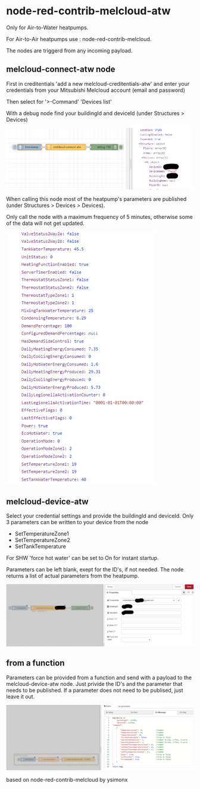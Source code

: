 # node-red-contrib-melcloud-atw

Only for Air-to-Water heatpumps.

For Air-to-Air heatpumps use : node-red-contrib-melcloud. 

The nodes are triggerd from any incoming payload.

## melcloud-connect-atw node

First in creditentials 'add a new melcloud-creditentials-atw' and enter your credentials from your Mitsubishi Melcloud account (email and password)

Then select for '>-Command' 'Devices list'

With a debug node find your buildingId and deviceId (under Structures > Devices)


![Alt text](get_id_and_building.png "Melcloud-connect")

When calling this node most of the heatpump's parameters are published (under Structures > Devices > Devices).

Only call the node with a maximum frequency of 5 minutes, otherwise some of the data will not get updated. 

![Alt text](parameters.png "Melcloud-parameters")

## melcloud-device-atw

Select your credential settings and provide the buildingId and deviceId.
Only 3 parameters can be written to your device from the node
 * SetTemperatureZone1
 * SetTemperatureZone2
 * SetTankTemperature

For SHW 'force hot water' can be set to On for instant startup. 

Parameters can be left blank, exept for the ID's, if not needed. 
The node returns a list of actual parameters from the heatpump. 

![Alt text](device.png "Melcloud-device")

## from a function 

Parameters can be provided from a function and send with a payload to the melcloud-device-atw node.
Just privide the ID's and the parameter that needs to be published.
If a parameter does not need to be publised, just leave it out. 

![Alt text](function.png "Melcloud-function")

based on node-red-contrib-melcloud by ysimonx